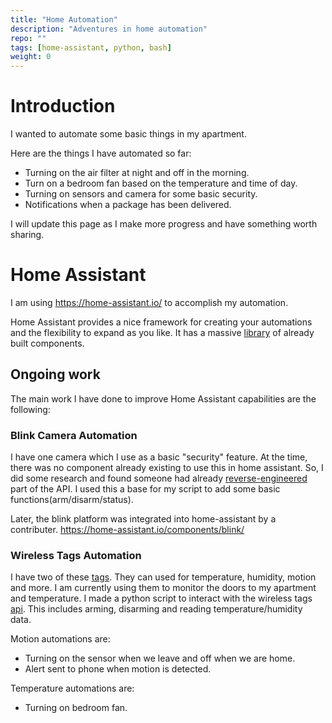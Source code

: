 ```yaml
---
title: "Home Automation"
description: "Adventures in home automation"
repo: ""
tags: [home-assistant, python, bash]
weight: 0
---
```

# Introduction
I wanted to automate some basic things in my apartment.

Here are the things I have automated so far:

- Turning on the air filter at night and off in the morning.
- Turn on a bedroom fan based on the temperature and time of day.
- Turning on sensors and camera for some basic security.
- Notifications when a package has been delivered.

I will update this page as I make more progress and have something worth
sharing.

# Home Assistant
I am using <https://home-assistant.io/> to accomplish my automation.

Home Assistant provides a nice framework for creating your automations and the
flexibility to expand as you like. It has a massive 
[library](https://home-assistant.io/components/) of already built components.

## Ongoing work
The main work I have done to improve Home Assistant capabilities are the
following:

### Blink Camera Automation
I have one camera which I use as a basic "security" feature. At the time,
there was no component already existing to use this in home assistant. So, I did
some research and found someone had already 
[reverse-engineered](https://github.com/MattTW/BlinkMonitorProtocol) 
part of the API. I used this a base for my script to add some basic 
functions(arm/disarm/status).

Later, the blink platform was integrated into home-assistant by a contributer.
<https://home-assistant.io/components/blink/>

### Wireless Tags Automation
I have two of these [tags](http://wirelesstag.net/). They can used for
temperature, humidity, motion and more. I am currently using them to monitor the
doors to my apartment and temperature. I made a python script to interact with
the wireless tags [api](http://wirelesstag.net/apidoc.html). This includes
arming, disarming and reading temperature/humidity data.

Motion automations are:

- Turning on the sensor when we leave and off when we are home.
- Alert sent to phone when motion is detected.

Temperature automations are:

- Turning on bedroom fan.
